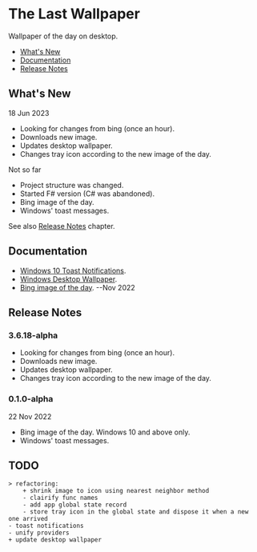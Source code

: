 # The Last Wallpaper

Wallpaper of the day on desktop.

- [What's New](#whats-new)
- [Documentation](#documentation)
- [Release Notes](#release-notes)

## What's New

18 Jun 2023

- Looking for changes from bing (once an hour).
- Downloads new image.
- Updates desktop wallpaper.
- Changes tray icon according to the new image of the day.

Not so far

- Project structure was changed.
- Started F# version (C# was abandoned).
- Bing image of the day.
- Windows' toast messages.

See also [Release Notes](#release-notes) chapter.

## Documentation

- [Windows 10 Toast Notifications](/docs/win10_toast_notifications.md).
- [Windows Desktop Wallpaper](/docs/windows_desktop_wallpaper.md).
- [Bing image of the day](/docs/bing_nov-2022.md). --Nov 2022

## Release Notes

<!-- omit in toc -->
### 3.6.18-alpha

- Looking for changes from bing (once an hour).
- Downloads new image.
- Updates desktop wallpaper.
- Changes tray icon according to the new image of the day.

<!-- omit in toc -->
### 0.1.0-alpha

22 Nov 2022

- Bing image of the day. Windows 10 and above only.
- Windows' toast messages.

<!-- omit in toc -->
## TODO

```text
> refactoring:
    + shrink image to icon using nearest neighbor method
    - clairify funс names
    - add app global state record
    - store tray icon in the global state and dispose it when a new one arrived
- toast notifications
- unify providers
+ update desktop wallpaper
```
